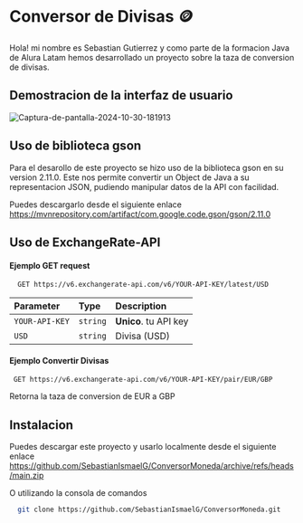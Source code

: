 
# Conversor de Divisas 🪙

Hola! mi nombre es Sebastian Gutierrez y como parte de la formacion Java de Alura Latam hemos desarrollado un proyecto sobre la taza de conversion de divisas.


## Demostracion de la interfaz de usuario

<img src="https://i.ibb.co/Bs4hYJX/Captura-de-pantalla-2024-10-30-181913.png" alt="Captura-de-pantalla-2024-10-30-181913" border="0">


## Uso de biblioteca gson

Para el desarollo de este proyecto se hizo uso de la biblioteca gson en su version 2.11.0. Este nos permite convertir un Object de Java a su representacion JSON, pudiendo manipular datos de la API con facilidad.

Puedes descargarlo desde el siguiente enlace
https://mvnrepository.com/artifact/com.google.code.gson/gson/2.11.0




## Uso de ExchangeRate-API

#### Ejemplo GET request

```http
  GET https://v6.exchangerate-api.com/v6/YOUR-API-KEY/latest/USD
```

| Parameter | Type     | Description                |
| :-------- | :------- | :------------------------- |
| `YOUR-API-KEY` | `string` | **Unico**. tu API key |
| `USD` | `string` | Divisa (USD) |

#### Ejemplo Convertir Divisas

```http
 GET https://v6.exchangerate-api.com/v6/YOUR-API-KEY/pair/EUR/GBP
```

Retorna la taza de conversion de EUR a GBP


## Instalacion

Puedes descargar este proyecto y usarlo localmente desde el siguiente enlace
https://github.com/SebastianIsmaelG/ConversorMoneda/archive/refs/heads/main.zip

O utilizando la consola de comandos
```bash
  git clone https://github.com/SebastianIsmaelG/ConversorMoneda.git
```
    
